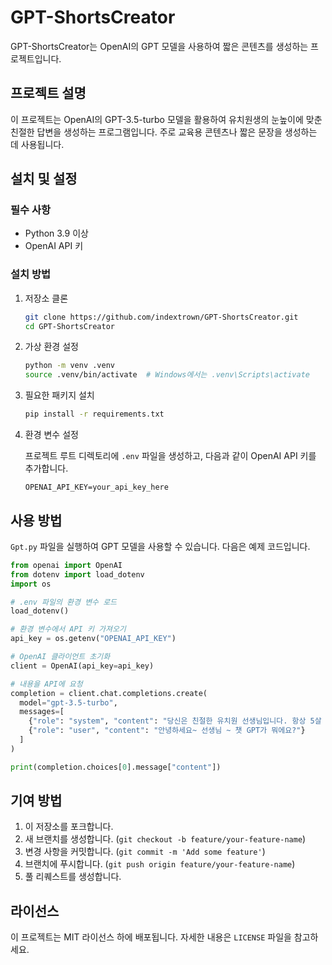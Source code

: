 
# GPT-ShortsCreator

GPT-ShortsCreator는 OpenAI의 GPT 모델을 사용하여 짧은 콘텐츠를 생성하는 프로젝트입니다.

## 프로젝트 설명

이 프로젝트는 OpenAI의 GPT-3.5-turbo 모델을 활용하여 유치원생의 눈높이에 맞춘 친절한 답변을 생성하는 프로그램입니다. 주로 교육용 콘텐츠나 짧은 문장을 생성하는 데 사용됩니다.

## 설치 및 설정

### 필수 사항

- Python 3.9 이상
- OpenAI API 키

### 설치 방법

1. 저장소 클론

   ```sh
   git clone https://github.com/indextrown/GPT-ShortsCreator.git
   cd GPT-ShortsCreator
   ```

2. 가상 환경 설정

   ```sh
   python -m venv .venv
   source .venv/bin/activate  # Windows에서는 .venv\Scripts\activate
   ```

3. 필요한 패키지 설치

   ```sh
   pip install -r requirements.txt
   ```

4. 환경 변수 설정

   프로젝트 루트 디렉토리에 `.env` 파일을 생성하고, 다음과 같이 OpenAI API 키를 추가합니다.

   ```env
   OPENAI_API_KEY=your_api_key_here
   ```

## 사용 방법

`Gpt.py` 파일을 실행하여 GPT 모델을 사용할 수 있습니다. 다음은 예제 코드입니다.

```python
from openai import OpenAI
from dotenv import load_dotenv
import os

# .env 파일의 환경 변수 로드
load_dotenv()

# 환경 변수에서 API 키 가져오기
api_key = os.getenv("OPENAI_API_KEY")

# OpenAI 클라이언트 초기화
client = OpenAI(api_key=api_key)

# 내용을 API에 요청
completion = client.chat.completions.create(
  model="gpt-3.5-turbo",
  messages=[
    {"role": "system", "content": "당신은 친절한 유치원 선생님입니다. 항상 5살 유치원생의 눈높이에 맞춰서 5살이 알아듣기 쉽게 아주 쉬운 단어를 사용하고 친절하게 답변을 해주세요."},
    {"role": "user", "content": "안녕하세요~ 선생님 ~ 챗 GPT가 뭐에요?"}
  ]
)

print(completion.choices[0].message["content"])
```

## 기여 방법

1. 이 저장소를 포크합니다.
2. 새 브랜치를 생성합니다. (`git checkout -b feature/your-feature-name`)
3. 변경 사항을 커밋합니다. (`git commit -m 'Add some feature'`)
4. 브랜치에 푸시합니다. (`git push origin feature/your-feature-name`)
5. 풀 리퀘스트를 생성합니다.

## 라이선스

이 프로젝트는 MIT 라이선스 하에 배포됩니다. 자세한 내용은 `LICENSE` 파일을 참고하세요.
